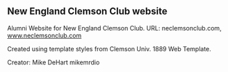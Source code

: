 ##
## New England Clemson Club website

Alumni Website for New England Clemson Club.
URL: neclemsonclub.com, www.neclemsonclub.com

Created using template styles from Clemson Univ. 1889 Web Template.

Creator: Mike DeHart mike<AT>mrd<DOT>io
